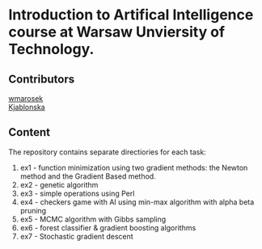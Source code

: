 # Introduction to Artifical Intelligence course at Warsaw Unviersity of Technology.

## Contributors
[wmarosek](https://github.com/wmarosek)  
[Kjablonska](https://github.com/Kjablonska)

## Content
The repository contains separate directiories for each task:
1. ex1 - function minimization using two gradient methods: the Newton method and the Gradient Based method.
2. ex2 - genetic algorithm
3. ex3 - simple operations using Perl
4. ex4 - checkers game with AI using min-max algorithm with alpha beta pruning
5. ex5 - MCMC algorithm with Gibbs sampling
6. ex6 - forest classifier & gradient boosting algorithms
7. ex7 - Stochastic gradient descent
